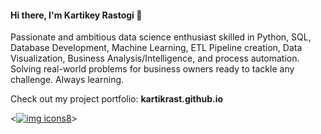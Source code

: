 #### Hi there, I'm Kartikey Rastogi 👋

Passionate and ambitious data science enthusiast skilled in Python, SQL, Database Development, Machine Learning, ETL Pipeline creation, Data Visualization, Business Analysis/Intelligence, and process automation. Solving real-world problems for business owners ready to tackle any challenge. Always learning.

Check out my project portfolio: **kartikrast.github.io**

<[![img icons8](https://github.com/user-attachments/assets/8b270f30-ade6-4d84-86b0-58b9c3115c02)](https://www.linkedin.com/in/kartikeyrastogi162/)>
